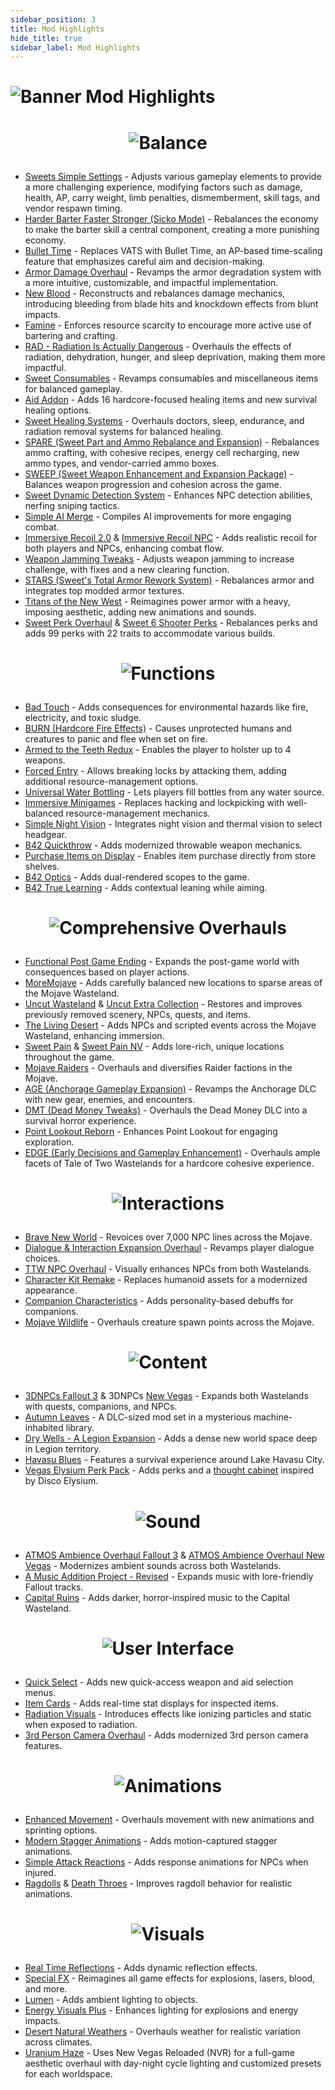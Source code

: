```yaml
---
sidebar_position: 3
title: Mod Highlights
hide_title: true
sidebar_label: Mod Highlights
---
```


# ![Banner Mod Highlights](https://github.com/user-attachments/assets/04a080db-7406-45cf-8cc9-3bb18be1f018)

# <p align="center"> ![Balance](https://github.com/user-attachments/assets/7796c80a-53e9-4f38-b2f2-98e2e6642a03) </p>
- [Sweets Simple Settings](https://www.nexusmods.com/newvegas/mods/75846) - Adjusts various gameplay elements to provide a more challenging experience, modifying factors such as damage, health, AP, carry weight, limb penalties, dismemberment, skill tags, and vendor respawn timing.
- [Harder Barter Faster Stronger (Sicko Mode)](https://www.nexusmods.com/newvegas/mods/80360) - Rebalances the economy to make the barter skill a central component, creating a more punishing economy.
- [Bullet Time](https://www.nexusmods.com/newvegas/mods/67448) - Replaces VATS with Bullet Time, an AP-based time-scaling feature that emphasizes careful aim and decision-making.
- [Armor Damage Overhaul](https://www.nexusmods.com/newvegas/mods/73267) - Revamps the armor degradation system with a more intuitive, customizable, and impactful implementation.
- [New Blood](https://www.nexusmods.com/newvegas/mods/75666) - Reconstructs and rebalances damage mechanics, introducing bleeding from blade hits and knockdown effects from blunt impacts.
- [Famine](https://www.nexusmods.com/newvegas/mods/74985) - Enforces resource scarcity to encourage more active use of bartering and crafting.
- [RAD - Radiation Is Actually Dangerous](https://www.nexusmods.com/newvegas/mods/71541) - Overhauls the effects of radiation, dehydration, hunger, and sleep deprivation, making them more impactful.
- [Sweet Consumables](https://www.nexusmods.com/newvegas/mods/73437) - Revamps consumables and miscellaneous items for balanced gameplay.
- [Aid Addon](https://www.nexusmods.com/newvegas/mods/74379) - Adds 16 hardcore-focused healing items and new survival healing options.
- [Sweet Healing Systems](https://www.nexusmods.com/newvegas/mods/83473) - Overhauls doctors, sleep, endurance, and radiation removal systems for balanced healing.
- [SPARE (Sweet Part and Ammo Rebalance and Expansion)](https://www.nexusmods.com/newvegas/mods/83937) - Rebalances ammo crafting, with cohesive recipes, energy cell recharging, new ammo types, and vendor-carried ammo boxes.
- [SWEEP (Sweet Weapon Enhancement and Expansion Package)](https://www.nexusmods.com/newvegas/mods/81043) - Balances weapon progression and cohesion across the game.
- [Sweet Dynamic Detection System](https://www.nexusmods.com/newvegas/mods/81293) - Enhances NPC detection abilities, nerfing sniping tactics.
- [Simple AI Merge](https://www.nexusmods.com/newvegas/mods/86691) - Compiles AI improvements for more engaging combat.
- [Immersive Recoil 2.0](https://www.nexusmods.com/newvegas/mods/61973) & [Immersive Recoil NPC](https://www.nexusmods.com/newvegas/mods/69971) - Adds realistic recoil for both players and NPCs, enhancing combat flow.
- [Weapon Jamming Tweaks](https://www.nexusmods.com/newvegas/mods/82898) - Adjusts weapon jamming to increase challenge, with fixes and a new clearing function.
- [STARS (Sweet's Total Armor Rework System)](https://www.nexusmods.com/newvegas/mods/76016) - Rebalances armor and integrates top modded armor textures.
- [Titans of the New West](https://www.nexusmods.com/newvegas/mods/78688) - Reimagines power armor with a heavy, imposing aesthetic, adding new animations and sounds.
- [Sweet Perk Overhaul](https://www.nexusmods.com/newvegas/mods/73946) & [Sweet 6 Shooter Perks](https://www.nexusmods.com/newvegas/mods/73438) - Rebalances perks and adds 99 perks with 22 traits to accommodate various builds.

# <p align="center"> ![Functions](https://github.com/user-attachments/assets/60a6c167-eec9-48a3-a977-052516ce7b4e) </p>
- [Bad Touch](https://www.nexusmods.com/newvegas/mods/83782) - Adds consequences for environmental hazards like fire, electricity, and toxic sludge.
- [BURN (Hardcore Fire Effects)](https://www.nexusmods.com/newvegas/mods/76060) - Causes unprotected humans and creatures to panic and flee when set on fire.
- [Armed to the Teeth Redux](https://www.nexusmods.com/newvegas/mods/74936) - Enables the player to holster up to 4 weapons.
- [Forced Entry](https://www.nexusmods.com/newvegas/mods/83712) - Allows breaking locks by attacking them, adding additional resource-management options.
- [Universal Water Bottling](https://www.nexusmods.com/newvegas/mods/71583) - Lets players fill bottles from any water source.
- [Immersive Minigames](https://www.nexusmods.com/newvegas/mods/58246) - Replaces hacking and lockpicking with well-balanced resource-management mechanics.
- [Simple Night Vision](https://www.nexusmods.com/newvegas/mods/84991) - Integrates night vision and thermal vision to select headgear.
- [B42 Quickthrow](https://www.nexusmods.com/newvegas/mods/66686) - Adds modernized throwable weapon mechanics.
- [Purchase Items on Display](https://www.nexusmods.com/newvegas/mods/78873) - Enables item purchase directly from store shelves.
- [B42 Optics](https://www.nexusmods.com/newvegas/mods/81641) - Adds dual-rendered scopes to the game.
- [B42 True Learning](https://www.nexusmods.com/newvegas/mods/81872) - Adds contextual leaning while aiming.

# <p align="center"> ![Comprehensive Overhauls](https://github.com/user-attachments/assets/6a27835c-fdbc-4ca3-b5b3-4a95157910b6) </p>
- [Functional Post Game Ending](https://www.nexusmods.com/newvegas/mods/66726) - Expands the post-game world with consequences based on player actions.
- [MoreMojave](https://www.nexusmods.com/newvegas/mods/69809) - Adds carefully balanced new locations to sparse areas of the Mojave Wasteland.
- [Uncut Wasteland](https://www.nexusmods.com/newvegas/mods/79005?tab=files&file_id=1000110262&nmm=1) & [Uncut Extra Collection](https://www.nexusmods.com/newvegas/mods/79005?tab=files&file_id=1000110263&nmm=1) - Restores and improves previously removed scenery, NPCs, quests, and items.
- [The Living Desert](https://www.nexusmods.com/newvegas/mods/64623) - Adds NPCs and scripted events across the Mojave Wasteland, enhancing immersion.
- [Sweet Pain](https://www.nexusmods.com/newvegas/mods/78569) & [Sweet Pain NV](https://www.nexusmods.com/newvegas/mods/81523) - Adds lore-rich, unique locations throughout the game.
- [Mojave Raiders](https://www.nexusmods.com/newvegas/mods/64660) - Overhauls and diversifies Raider factions in the Mojave.
- [AGE (Anchorage Gameplay Expansion)](https://www.nexusmods.com/newvegas/mods/72031) - Revamps the Anchorage DLC with new gear, enemies, and encounters.
- [DMT (Dead Money Tweaks)](https://www.nexusmods.com/newvegas/mods/72139) - Overhauls the Dead Money DLC into a survival horror experience.
- [Point Lookout Reborn](https://www.nexusmods.com/newvegas/mods/85032) - Enhances Point Lookout for engaging exploration.
- [EDGE (Early Decisions and Gameplay Enhancement)](https://www.nexusmods.com/newvegas/mods/74921) - Overhauls ample facets of Tale of Two Wastelands for a hardcore cohesive experience.

# <p align="center"> ![Interactions](https://github.com/user-attachments/assets/80731ccc-53ae-4092-be1d-6b63223f0425) </p>
- [Brave New World](https://www.nexusmods.com/newvegas/mods/69562) - Revoices over 7,000 NPC lines across the Mojave.
- [Dialogue & Interaction Expansion Overhaul](https://www.nexusmods.com/newvegas/mods/78189) - Revamps player dialogue choices.
- [TTW NPC Overhaul](https://www.nexusmods.com/newvegas/mods/79809) - Visually enhances NPCs from both Wastelands.
- [Character Kit Remake](https://www.nexusmods.com/newvegas/mods/82145) - Replaces humanoid assets for a modernized appearance.
- [Companion Characteristics](https://www.nexusmods.com/newvegas/mods/77474) - Adds personality-based debuffs for companions.
- [Mojave Wildlife](https://www.nexusmods.com/newvegas/mods/64638) - Overhauls creature spawn points across the Mojave.

# <p align="center"> ![Content](https://github.com/user-attachments/assets/ef1a3bfa-cd8f-424a-913e-909629309682) </p>
- [3DNPCs Fallout 3](https://www.nexusmods.com/newvegas/mods/83484) & 3DNPCs [New Vegas](https://www.nexusmods.com/newvegas/mods/84274) - Expands both Wastelands with quests, companions, and NPCs.
- [Autumn Leaves](https://www.nexusmods.com/newvegas/mods/50146) - A DLC-sized mod set in a mysterious machine-inhabited library.
- [Dry Wells - A Legion Expansion](https://www.nexusmods.com/newvegas/mods/88180) - Adds a dense new world space deep in Legion territory.
- [Havasu Blues](https://www.nexusmods.com/newvegas/mods/76680) - Features a survival experience around Lake Havasu City.
- [Vegas Elysium Perk Pack](https://www.nexusmods.com/newvegas/mods/74052) - Adds perks and a [thought cabinet](https://discoelysium.fandom.com/wiki/Thought_Cabinet) inspired by Disco Elysium.

# <p align="center"> ![Sound](https://github.com/user-attachments/assets/af69fa21-5dbe-40b6-8346-25a5bc501776) </p>
- [ATMOS Ambience Overhaul Fallout 3](https://www.nexusmods.com/newvegas/mods/84054) & [ATMOS Ambience Overhaul New Vegas](https://www.nexusmods.com/newvegas/mods/85939) - Modernizes ambient sounds across both Wastelands.
- [A Music Addition Project - Revised](https://www.nexusmods.com/newvegas/mods/84554) - Expands music with lore-friendly Fallout tracks.
- [Capital Ruins](https://www.nexusmods.com/newvegas/mods/76591) - Adds darker, horror-inspired music to the Capital Wasteland.

# <p align="center"> ![User Interface](https://github.com/user-attachments/assets/e71f4936-aa91-408d-b9dd-bcc873ba07df) </p>
- [Quick Select](https://www.nexusmods.com/newvegas/mods/82249) - Adds new quick-access weapon and aid selection menus.
- [Item Cards](https://www.nexusmods.com/newvegas/mods/85868) - Adds real-time stat displays for inspected items.
- [Radiation Visuals](https://www.nexusmods.com/newvegas/mods/84917) - Introduces effects like ionizing particles and static when exposed to radiation.
- [3rd Person Camera Overhaul](https://www.nexusmods.com/newvegas/mods/79883) - Adds modernized 3rd person camera features.

# <p align="center"> ![Animations](https://github.com/user-attachments/assets/470b5aa9-1cd6-4167-8ebc-a53e4dc56fc2) </p>
- [Enhanced Movement](https://www.nexusmods.com/newvegas/mods/85459) - Overhauls movement with new animations and sprinting options.
- [Modern Stagger Animations](https://www.nexusmods.com/newvegas/mods/80456) - Adds motion-captured stagger animations.
- [Simple Attack Reactions](https://www.nexusmods.com/newvegas/mods/79687) - Adds response animations for NPCs when injured.
- [Ragdolls](https://www.nexusmods.com/newvegas/mods/59147) & [Death Throes](https://www.nexusmods.com/newvegas/mods/81591) - Improves ragdoll behavior for realistic animations.

# <p align="center"> ![Visuals](https://github.com/user-attachments/assets/8806cbca-2b3b-47ad-8aab-53600615c425) </p>
- [Real Time Reflections](https://www.nexusmods.com/newvegas/mods/82343) - Adds dynamic reflection effects.
- [Special FX](https://www.nexusmods.com/newvegas/mods/87817) - Reimagines all game effects for explosions, lasers, blood, and more.
- [Lumen](https://www.nexusmods.com/newvegas/mods/81060) - Adds ambient lighting to objects.
- [Energy Visuals Plus](https://www.nexusmods.com/newvegas/mods/80000) - Enhances lighting for explosions and energy impacts.
- [Desert Natural Weathers](https://www.nexusmods.com/newvegas/mods/75437) - Overhauls weather for realistic variation across climates.
- [Uranium Haze](https://www.nexusmods.com/newvegas/mods/88817) - Uses New Vegas Reloaded (NVR) for a full-game aesthetic overhaul with day-night cycle lighting and customized presets for each worldspace.

